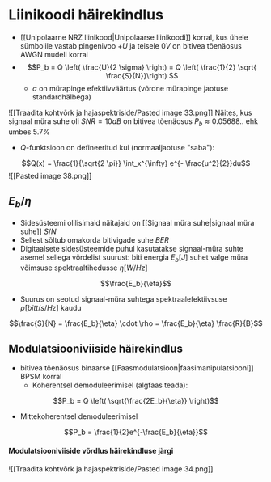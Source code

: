 # Liinikoodi häirekindlus
- [[Unipolaarne NRZ liinikood|Unipolaarse liinikoodi]] korral, kus ühele sümbolile vastab pingenivoo $+U$ ja teisele $0V$ on bitivea tõenäosus AWGN mudeli korral 
- $$P_b = 
Q \left( \frac{U}{2 \sigma} \right) = 
Q \left( \frac{1}{2} \sqrt{ \frac{S}{N}}\right)
$$
	- $\sigma$ on mürapinge efektiivväärtus (võrdne mürapinge jaotuse standardhälbega)

![[Traadita kohtvõrk ja hajaspektriside/Pasted image 33.png]]
Näites, kus signaal müra suhe oli $SNR=10dB$ on bitivea tõenäosus $P_b \approx 0.05688..$ ehk umbes $5.7\%$


- $Q$-funktsioon on defineeritud kui (normaaljaotuse "saba"):
	
$$Q(x) = \frac{1}{\sqrt{2 \pi}} \int_x^{\infty} e^{- \frac{u^2}{2}}du$$
![[Pasted image 38.png]]

## $E_b/\eta$
- Sidesüsteemi olilisimaid näitajaid on [[Signaal müra suhe|signaal müra suhe]] $S/N$
- Sellest sõltub omakorda bitivigade suhe $BER$
- Digitaalsete sidesüsteemide puhul kasutatakse signaal-müra suhte asemel sellega võrdelist suurust: biti energia $E_b [J]$ suhet valge müra võimsuse spektraaltihedusse $\eta [W/Hz]$

$$\frac{E_b}{\eta}$$

- Suurus on seotud signaal-müra suhtega spektraalefektiivsuse $\rho [bitt/s/Hz]$ kaudu

$$\frac{S}{N} = 
\frac{E_b}{\eta} \cdot \rho = 
\frac{E_b}{\eta} \frac{R}{B}$$

## Modulatsiooniviiside häirekindlus
- bitivea tõenäosus binaarse [[Faasmodulatsioon|faasimanipulatsiooni]] BPSM korral
	- Koherentsel demoduleerimisel (algfaas teada):

$$P_b = Q \left( \sqrt{\frac{2E_b}{\eta}} \right)$$
- Mittekoherentsel demoduleerimisel

$$P_b = \frac{1}{2}e^{-\frac{E_b}{\eta}}$$

#### Modulatsiooniviiside võrdlus häirekindluse järgi
![[Traadita kohtvõrk ja hajaspektriside/Pasted image 34.png]]